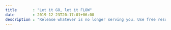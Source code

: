 ```yaml
---
title       : "Let it GO, let it FLOW"
date        : 2019-12-23T20:17:01+06:00
description : "Release whatever is no longer serving you. Use free resources or apply for coaching."
---
```


